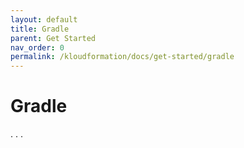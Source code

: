 ```yaml
---
layout: default
title: Gradle
parent: Get Started
nav_order: 0
permalink: /kloudformation/docs/get-started/gradle
---
```

# Gradle

. . .